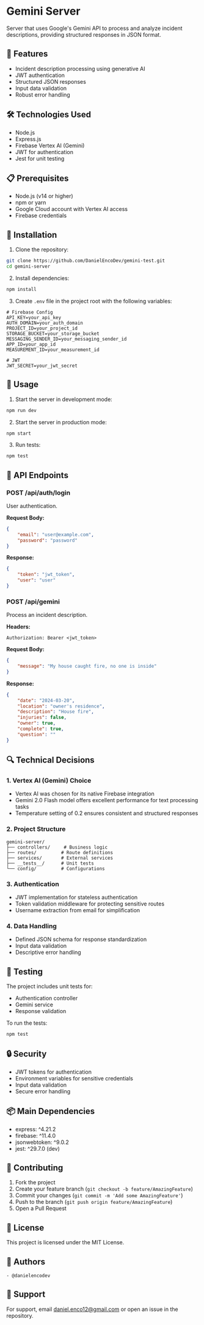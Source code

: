 # Gemini Server

Server that uses Google's Gemini API to process and analyze incident descriptions, providing structured responses in JSON format.

## 🚀 Features

- Incident description processing using generative AI
- JWT authentication
- Structured JSON responses
- Input data validation
- Robust error handling

## 🛠️ Technologies Used

- Node.js
- Express.js
- Firebase Vertex AI (Gemini)
- JWT for authentication
- Jest for unit testing

## 📋 Prerequisites

- Node.js (v14 or higher)
- npm or yarn
- Google Cloud account with Vertex AI access
- Firebase credentials

## 🔧 Installation

1. Clone the repository:
```bash
git clone https://github.com/DanielEncoDev/gemini-test.git
cd gemini-server
```

2. Install dependencies:
```bash
npm install
```

3. Create `.env` file in the project root with the following variables:
```env
# Firebase Config
API_KEY=your_api_key
AUTH_DOMAIN=your_auth_domain
PROJECT_ID=your_project_id
STORAGE_BUCKET=your_storage_bucket
MESSAGING_SENDER_ID=your_messaging_sender_id
APP_ID=your_app_id
MEASUREMENT_ID=your_measurement_id

# JWT
JWT_SECRET=your_jwt_secret
```

## 🚀 Usage

1. Start the server in development mode:
```bash
npm run dev
```

2. Start the server in production mode:
```bash
npm start
```

3. Run tests:
```bash
npm test
```

## 📝 API Endpoints

### POST /api/auth/login
User authentication.

**Request Body:**
```json
{
    "email": "user@example.com",
    "password": "password"
}
```

**Response:**
```json
{
    "token": "jwt_token",
    "user": "user"
}
```

### POST /api/gemini
Process an incident description.

**Headers:**
```
Authorization: Bearer <jwt_token>
```

**Request Body:**
```json
{
    "message": "My house caught fire, no one is inside"
}
```

**Response:**
```json
{
    "date": "2024-03-20",
    "location": "owner's residence",
    "description": "House fire",
    "injuries": false,
    "owner": true,
    "complete": true,
    "question": ""
}
```

## 🔍 Technical Decisions

### 1. Vertex AI (Gemini) Choice
- Vertex AI was chosen for its native Firebase integration
- Gemini 2.0 Flash model offers excellent performance for text processing tasks
- Temperature setting of 0.2 ensures consistent and structured responses

### 2. Project Structure
```
gemini-server/
├── controllers/     # Business logic
├── routes/         # Route definitions
├── services/       # External services
├── __tests__/      # Unit tests
└── config/         # Configurations
```

### 3. Authentication
- JWT implementation for stateless authentication
- Token validation middleware for protecting sensitive routes
- Username extraction from email for simplification

### 4. Data Handling
- Defined JSON schema for response standardization
- Input data validation
- Descriptive error handling

## 🧪 Testing

The project includes unit tests for:
- Authentication controller
- Gemini service
- Response validation

To run the tests:
```bash
npm test
```

## 🔒 Security

- JWT tokens for authentication
- Environment variables for sensitive credentials
- Input data validation
- Secure error handling

## 📦 Main Dependencies

- express: ^4.21.2
- firebase: ^11.4.0
- jsonwebtoken: ^9.0.2
- jest: ^29.7.0 (dev)

## 🤝 Contributing

1. Fork the project
2. Create your feature branch (`git checkout -b feature/AmazingFeature`)
3. Commit your changes (`git commit -m 'Add some AmazingFeature'`)
4. Push to the branch (`git push origin feature/AmazingFeature`)
5. Open a Pull Request

## 📄 License

This project is licensed under the MIT License. 

## 👥 Authors

    - @danielencodev 

## 🤝 Support

For support, email daniel.enco12@gmail.com or open an issue in the repository.
